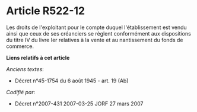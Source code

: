 # Article R522-12

Les droits de l'exploitant pour le compte duquel l'établissement est vendu ainsi que ceux de ses créanciers se règlent
conformément aux dispositions du titre IV du livre Ier relatives à la vente et au nantissement du fonds de commerce.

**Liens relatifs à cet article**

_Anciens textes_:

  - Décret n°45-1754 du 6 août 1945 - art. 19 (Ab)

_Codifié par_:

  - Décret n°2007-431 2007-03-25 JORF 27 mars 2007
